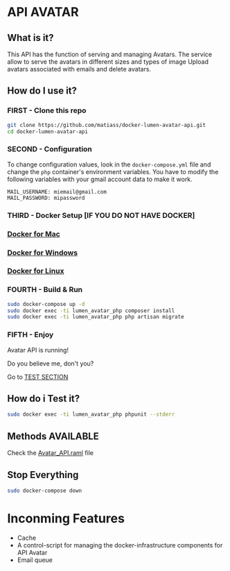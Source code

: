 # API AVATAR

## What is it?

This API has the function of serving and managing Avatars.
The service allow to serve the avatars in different sizes and types of image
Upload avatars associated with emails and delete avatars.

## How do I use it?

### FIRST - Clone this repo

```bash
git clone https://github.com/matiass/docker-lumen-avatar-api.git
cd docker-lumen-avatar-api
```

### SECOND - Configuration

To change configuration values, look in the `docker-compose.yml` file and change the `php` container's environment variables. 
You have to modify the following variables with your gmail account data to make it work.

    MAIL_USERNAME: miemail@gmail.com
    MAIL_PASSWORD: mipassword

### THIRD - Docker Setup [IF YOU DO NOT HAVE DOCKER]

### [Docker for Mac](https://docs.docker.com/docker-for-mac/)

### [Docker for Windows](https://docs.docker.com/docker-for-windows/)

### [Docker for Linux](https://docs.docker.com/engine/installation/linux/)

### FOURTH - Build & Run

```bash
sudo docker-compose up -d
sudo docker exec -ti lumen_avatar_php composer install
sudo docker exec -ti lumen_avatar_php php artisan migrate
```
### FIFTH - Enjoy

Avatar API is running!

Do you believe me, don't you?

Go to [TEST SECTION](https://github.com/matiass/docker-lumen-avatar-api/blob/master/README.md#how-do-i-test-it)

## How do i Test it?

```bash
sudo docker exec -ti lumen_avatar_php phpunit --stderr
```
## Methods AVAILABLE

Check the [Avatar_API.raml](https://github.com/matiass/docker-lumen-avatar-api/blob/master/Avatar_API.raml) file

## Stop Everything

```bash
sudo docker-compose down
```

# Inconming Features

- Cache
- A control-script for managing the docker-infrastructure components for API Avatar
- Email queue
